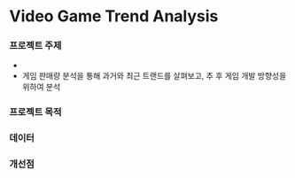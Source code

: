 # Video Game Trend Analysis

### 프로젝트 주제
* 
* 게임 판매량 분석을 통해 과거와 최근 트랜드를 살펴보고, 추 후 게임 개발 방향성을 위하여 분석

### 프로젝트 목적

### 데이터


### 개선점
